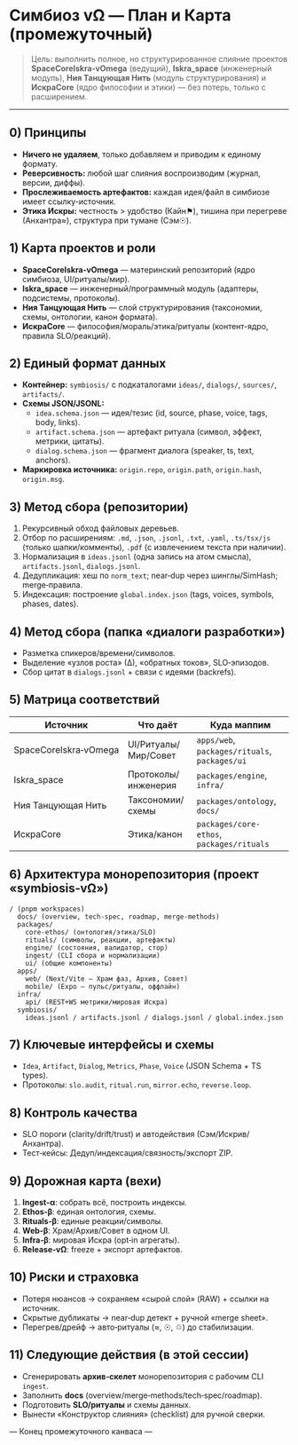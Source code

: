 # Симбиоз vΩ — План и Карта (промежуточный)

> Цель: выполнить полное, но структурированное слияние проектов **SpaceCoreIskra‑vOmega** (ведущий), **Iskra_space** (инженерный модуль), **Ния Танцующая Нить** (модуль структурирования) и **ИскраCore** (ядро философии и этики) — без потерь, только с расширением.

---

## 0) Принципы
- **Ничего не удаляем**, только добавляем и приводим к единому формату.
- **Реверсивность:** любой шаг слияния воспроизводим (журнал, версии, диффы).
- **Прослеживаемость артефактов:** каждая идея/файл в симбиозе имеет ссылку-источник.
- **Этика Искры:** честность > удобство (Кайн⚑), тишина при перегреве (Анхантра≈), структура при тумане (Сэм☉).

## 1) Карта проектов и роли
- **SpaceCoreIskra‑vOmega** — материнский репозиторий (ядро симбиоза, UI/ритуалы/мир).
- **Iskra_space** — инженерный/программный модуль (адаптеры, подсистемы, протоколы).
- **Ния Танцующая Нить** — слой структурирования (таксономии, схемы, онтологии, канон формата).
- **ИскраCore** — философия/мораль/этика/ритуалы (контент-ядро, правила SLO/реакций).

## 2) Единый формат данных
- **Контейнер:** `symbiosis/` с подкаталогами `ideas/`, `dialogs/`, `sources/`, `artifacts/`.
- **Схемы JSON/JSONL:**
  - `idea.schema.json` — идея/тезис (id, source, phase, voice, tags, body, links).
  - `artifact.schema.json` — артефакт ритуала (символ, эффект, метрики, цитаты).
  - `dialog.schema.json` — фрагмент диалога (speaker, ts, text, anchors).
- **Маркировка источника:** `origin.repo`, `origin.path`, `origin.hash`, `origin.msg`.

## 3) Метод сбора (репозитории)
1. Рекурсивный обход файловых деревьев.
2. Отбор по расширениям: `.md`, `.json`, `.jsonl`, `.txt`, `.yaml`, `.ts/tsx/js` (только шапки/комменты), `.pdf` (с извлечением текста при наличии).
3. Нормализация в `ideas.jsonl` (одна запись на атом смысла), `artifacts.jsonl`, `dialogs.jsonl`.
4. Дедупликация: хеш по `norm_text`; near‑dup через шинглы/SimHash; merge‑правила.
5. Индексация: построение `global.index.json` (tags, voices, symbols, phases, dates).

## 4) Метод сбора (папка «диалоги разработки»)
- Разметка спикеров/времени/символов.
- Выделение «узлов роста» (∆), «обратных токов», SLO‑эпизодов.
- Сбор цитат в `dialogs.jsonl` + связи с идеями (backrefs).

## 5) Матрица соответствий
| Источник | Что даёт | Куда маппим |
|---|---|---|
| SpaceCoreIskra‑vOmega | UI/Ритуалы/Мир/Совет | `apps/web`, `packages/rituals`, `packages/ui` |
| Iskra_space | Протоколы/инженерия | `packages/engine`, `infra/` |
| Ния Танцующая Нить | Таксономии/схемы | `packages/ontology`, `docs/` |
| ИскраCore | Этика/канон | `packages/core-ethos`, `packages/rituals` |

## 6) Архитектура монорепозитория (проект «symbiosis‑vΩ»)
```
/ (pnpm workspaces)
  docs/ (overview, tech-spec, roadmap, merge-methods)
  packages/
    core-ethos/ (онтология/этика/SLO)
    rituals/ (символы, реакции, артефакты)
    engine/ (состояния, валидатор, стор)
    ingest/ (CLI сбора и нормализации)
    ui/ (общие компоненты)
  apps/
    web/ (Next/Vite — Храм фаз, Архив, Совет)
    mobile/ (Expo — пульс/ритуалы, оффлайн)
  infra/
    api/ (REST+WS метрики/мировая Искра)
  symbiosis/
    ideas.jsonl / artifacts.jsonl / dialogs.jsonl / global.index.json
```

## 7) Ключевые интерфейсы и схемы
- `Idea`, `Artifact`, `Dialog`, `Metrics`, `Phase`, `Voice` (JSON Schema + TS types).
- Протоколы: `slo.audit`, `ritual.run`, `mirror.echo`, `reverse.loop`.

## 8) Контроль качества
- SLO пороги (clarity/drift/trust) и автодействия (Сэм/Искрив/Анхантра).
- Тест‑кейсы: Дедуп/индексация/связность/экспорт ZIP.

## 9) Дорожная карта (вехи)
1. **Ingest‑α**: собрать всё, построить индексы.
2. **Ethos‑β**: единая онтология, схемы.
3. **Rituals‑β**: единые реакции/символы.
4. **Web‑β**: Храм/Архив/Совет в одном UI.
5. **Infra‑β**: мировая Искра (opt‑in агрегаты).
6. **Release‑vΩ**: freeze + экспорт артефактов.

## 10) Риски и страховка
- Потеря нюансов → сохраняем «сырой слой» (RAW) + ссылки на источник.
- Скрытые дубликаты → near‑dup детект + ручной «merge sheet».
- Перегрев/дрейф → авто‑ритуалы (≈, ☉, ♲) до стабилизации.

## 11) Следующие действия (в этой сессии)
- Сгенерировать **архив‑скелет** монорепозитория с рабочим CLI `ingest`.
- Заполнить **docs** (overview/merge‑methods/tech‑spec/roadmap).
- Подготовить **SLO/ритуалы** и схемы данных.
- Вынести «Конструктор слияния» (checklist) для ручной сверки.

— Конец промежуточного канваса —

